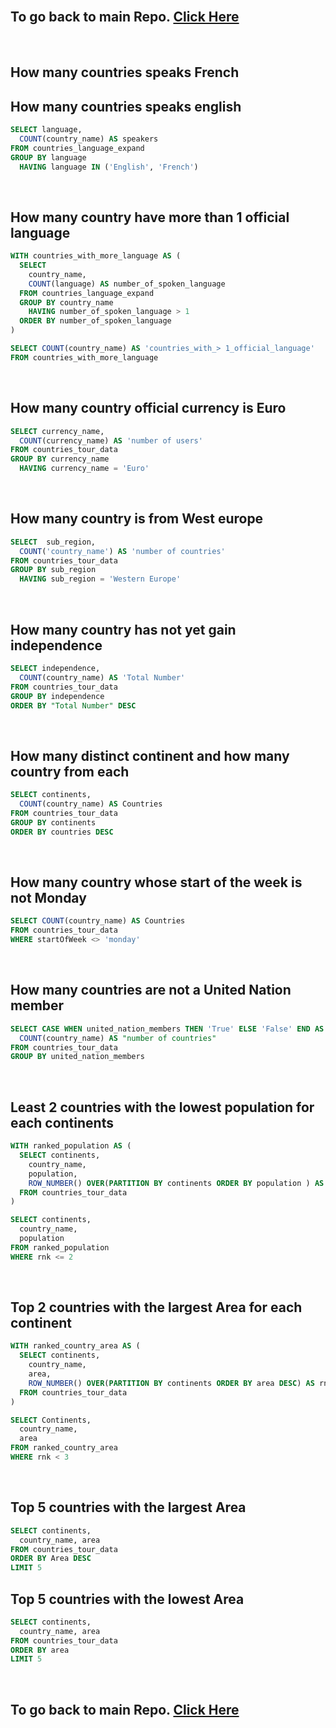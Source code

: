 <br />

## To go back to main Repo. [Click Here](../README.md)

<br/>

## How many countries speaks French
## How many countries speaks english

```sql
SELECT language, 
  COUNT(country_name) AS speakers 
FROM countries_language_expand
GROUP BY language
  HAVING language IN ('English', 'French')

```
<br />

## How many country have more than 1 official language
```sql
WITH countries_with_more_language AS (
  SELECT 
    country_name, 
    COUNT(language) AS number_of_spoken_language 
  FROM countries_language_expand
  GROUP BY country_name
    HAVING number_of_spoken_language > 1
  ORDER BY number_of_spoken_language 
)	

SELECT COUNT(country_name) AS 'countries_with_> 1_official_language'
FROM countries_with_more_language

```

<br />

## How many country official currency is Euro
```sql
SELECT currency_name, 
  COUNT(currency_name) AS 'number of users' 
FROM countries_tour_data
GROUP BY currency_name
  HAVING currency_name = 'Euro'

```

<br />

## How many country is from West europe
```sql
SELECT  sub_region, 
  COUNT('country_name') AS 'number of countries' 
FROM countries_tour_data
GROUP BY sub_region
  HAVING sub_region = 'Western Europe'
```

<br />

## How many country has not yet gain independence
```sql
SELECT independence, 
  COUNT(country_name) AS 'Total Number' 
FROM countries_tour_data
GROUP BY independence
ORDER BY "Total Number" DESC
```

<br />

## How many distinct continent and how many country from each
```sql
SELECT continents, 
  COUNT(country_name) AS Countries 
FROM countries_tour_data
GROUP BY continents
ORDER BY countries DESC
```

<br />

## How many country whose start of the week is not Monday
```sql
SELECT COUNT(country_name) AS Countries 
FROM countries_tour_data
WHERE startOfWeek <> 'monday'
```

<br />

## How many countries are not a United Nation member
```sql
SELECT CASE WHEN united_nation_members THEN 'True' ELSE 'False' END AS united_nation_members, 
  COUNT(country_name) AS "number of countries" 
FROM countries_tour_data
GROUP BY united_nation_members

```
<br />

## Least 2 countries with the lowest population for each continents

```sql
WITH ranked_population AS (
  SELECT continents, 
    country_name, 
    population, 
    ROW_NUMBER() OVER(PARTITION BY continents ORDER BY population ) AS rnk 
  FROM countries_tour_data
)

SELECT continents, 
  country_name, 
  population 
FROM ranked_population
WHERE rnk <= 2
```

<br />

## Top 2 countries with the largest Area for each continent

```sql
WITH ranked_country_area AS (
  SELECT continents, 
    country_name, 
    area, 
    ROW_NUMBER() OVER(PARTITION BY continents ORDER BY area DESC) AS rnk 
  FROM countries_tour_data
)

SELECT Continents, 
  country_name, 
  area 
FROM ranked_country_area
WHERE rnk < 3
```
<br />

## Top 5 countries with the largest Area

```sql
SELECT continents, 
  country_name, area 
FROM countries_tour_data
ORDER BY Area DESC
LIMIT 5
```

## Top 5 countries with the lowest Area

```sql
SELECT continents, 
  country_name, area 
FROM countries_tour_data
ORDER BY area
LIMIT 5
```

<br />

## To go back to main Repo. [Click Here](../README.md)
